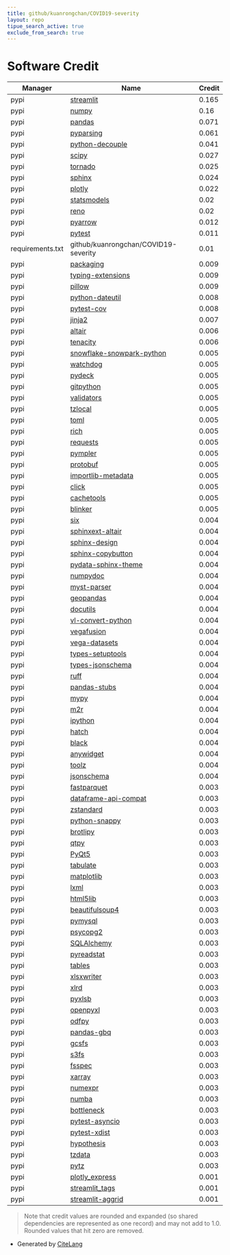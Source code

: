```yaml
---
title: github/kuanrongchan/COVID19-severity
layout: repo
tipue_search_active: true
exclude_from_search: true
---
```

# Software Credit

|Manager|Name|Credit|
|-------|----|------|
|pypi|[streamlit](https://streamlit.io)|0.165|
|pypi|[numpy](https://www.numpy.org)|0.16|
|pypi|[pandas](https://pandas.pydata.org)|0.071|
|pypi|[pyparsing](https://pypi.org/project/pyparsing)|0.061|
|pypi|[python-decouple](https://pypi.org/project/python-decouple)|0.041|
|pypi|[scipy](https://scipy.org/)|0.027|
|pypi|[tornado](https://pypi.org/project/tornado)|0.025|
|pypi|[sphinx](https://pypi.org/project/sphinx)|0.024|
|pypi|[plotly](https://plotly.com/python/)|0.022|
|pypi|[statsmodels](https://pypi.org/project/statsmodels)|0.02|
|pypi|[reno](https://pypi.org/project/reno)|0.02|
|pypi|[pyarrow](https://pypi.org/project/pyarrow)|0.012|
|pypi|[pytest](https://pypi.org/project/pytest)|0.011|
|requirements.txt|github/kuanrongchan/COVID19-severity|0.01|
|pypi|[packaging](https://github.com/pypa/packaging)|0.009|
|pypi|[typing-extensions](https://pypi.org/project/typing-extensions)|0.009|
|pypi|[pillow](https://pypi.org/project/pillow)|0.009|
|pypi|[python-dateutil](https://pypi.org/project/python-dateutil)|0.008|
|pypi|[pytest-cov](https://pypi.org/project/pytest-cov)|0.008|
|pypi|[jinja2](https://pypi.org/project/jinja2)|0.007|
|pypi|[altair](http://altair-viz.github.io)|0.006|
|pypi|[tenacity](https://github.com/jd/tenacity)|0.006|
|pypi|[snowflake-snowpark-python](https://pypi.org/project/snowflake-snowpark-python)|0.005|
|pypi|[watchdog](https://pypi.org/project/watchdog)|0.005|
|pypi|[pydeck](https://pypi.org/project/pydeck)|0.005|
|pypi|[gitpython](https://pypi.org/project/gitpython)|0.005|
|pypi|[validators](https://pypi.org/project/validators)|0.005|
|pypi|[tzlocal](https://pypi.org/project/tzlocal)|0.005|
|pypi|[toml](https://pypi.org/project/toml)|0.005|
|pypi|[rich](https://pypi.org/project/rich)|0.005|
|pypi|[requests](https://pypi.org/project/requests)|0.005|
|pypi|[pympler](https://pypi.org/project/pympler)|0.005|
|pypi|[protobuf](https://pypi.org/project/protobuf)|0.005|
|pypi|[importlib-metadata](https://pypi.org/project/importlib-metadata)|0.005|
|pypi|[click](https://pypi.org/project/click)|0.005|
|pypi|[cachetools](https://pypi.org/project/cachetools)|0.005|
|pypi|[blinker](https://pypi.org/project/blinker)|0.005|
|pypi|[six](https://pypi.org/project/six)|0.004|
|pypi|[sphinxext-altair](https://pypi.org/project/sphinxext-altair)|0.004|
|pypi|[sphinx-design](https://pypi.org/project/sphinx-design)|0.004|
|pypi|[sphinx-copybutton](https://pypi.org/project/sphinx-copybutton)|0.004|
|pypi|[pydata-sphinx-theme](https://pypi.org/project/pydata-sphinx-theme)|0.004|
|pypi|[numpydoc](https://pypi.org/project/numpydoc)|0.004|
|pypi|[myst-parser](https://pypi.org/project/myst-parser)|0.004|
|pypi|[geopandas](https://pypi.org/project/geopandas)|0.004|
|pypi|[docutils](https://pypi.org/project/docutils)|0.004|
|pypi|[vl-convert-python](https://pypi.org/project/vl-convert-python)|0.004|
|pypi|[vegafusion](https://pypi.org/project/vegafusion)|0.004|
|pypi|[vega-datasets](https://pypi.org/project/vega-datasets)|0.004|
|pypi|[types-setuptools](https://pypi.org/project/types-setuptools)|0.004|
|pypi|[types-jsonschema](https://pypi.org/project/types-jsonschema)|0.004|
|pypi|[ruff](https://pypi.org/project/ruff)|0.004|
|pypi|[pandas-stubs](https://pypi.org/project/pandas-stubs)|0.004|
|pypi|[mypy](https://pypi.org/project/mypy)|0.004|
|pypi|[m2r](https://pypi.org/project/m2r)|0.004|
|pypi|[ipython](https://pypi.org/project/ipython)|0.004|
|pypi|[hatch](https://pypi.org/project/hatch)|0.004|
|pypi|[black](https://pypi.org/project/black)|0.004|
|pypi|[anywidget](https://pypi.org/project/anywidget)|0.004|
|pypi|[toolz](https://pypi.org/project/toolz)|0.004|
|pypi|[jsonschema](https://pypi.org/project/jsonschema)|0.004|
|pypi|[fastparquet](https://pypi.org/project/fastparquet)|0.003|
|pypi|[dataframe-api-compat](https://pypi.org/project/dataframe-api-compat)|0.003|
|pypi|[zstandard](https://pypi.org/project/zstandard)|0.003|
|pypi|[python-snappy](https://pypi.org/project/python-snappy)|0.003|
|pypi|[brotlipy](https://pypi.org/project/brotlipy)|0.003|
|pypi|[qtpy](https://pypi.org/project/qtpy)|0.003|
|pypi|[PyQt5](https://pypi.org/project/PyQt5)|0.003|
|pypi|[tabulate](https://pypi.org/project/tabulate)|0.003|
|pypi|[matplotlib](https://pypi.org/project/matplotlib)|0.003|
|pypi|[lxml](https://pypi.org/project/lxml)|0.003|
|pypi|[html5lib](https://pypi.org/project/html5lib)|0.003|
|pypi|[beautifulsoup4](https://pypi.org/project/beautifulsoup4)|0.003|
|pypi|[pymysql](https://pypi.org/project/pymysql)|0.003|
|pypi|[psycopg2](https://pypi.org/project/psycopg2)|0.003|
|pypi|[SQLAlchemy](https://pypi.org/project/SQLAlchemy)|0.003|
|pypi|[pyreadstat](https://pypi.org/project/pyreadstat)|0.003|
|pypi|[tables](https://pypi.org/project/tables)|0.003|
|pypi|[xlsxwriter](https://pypi.org/project/xlsxwriter)|0.003|
|pypi|[xlrd](https://pypi.org/project/xlrd)|0.003|
|pypi|[pyxlsb](https://pypi.org/project/pyxlsb)|0.003|
|pypi|[openpyxl](https://pypi.org/project/openpyxl)|0.003|
|pypi|[odfpy](https://pypi.org/project/odfpy)|0.003|
|pypi|[pandas-gbq](https://pypi.org/project/pandas-gbq)|0.003|
|pypi|[gcsfs](https://pypi.org/project/gcsfs)|0.003|
|pypi|[s3fs](https://pypi.org/project/s3fs)|0.003|
|pypi|[fsspec](https://pypi.org/project/fsspec)|0.003|
|pypi|[xarray](https://pypi.org/project/xarray)|0.003|
|pypi|[numexpr](https://pypi.org/project/numexpr)|0.003|
|pypi|[numba](https://pypi.org/project/numba)|0.003|
|pypi|[bottleneck](https://pypi.org/project/bottleneck)|0.003|
|pypi|[pytest-asyncio](https://pypi.org/project/pytest-asyncio)|0.003|
|pypi|[pytest-xdist](https://pypi.org/project/pytest-xdist)|0.003|
|pypi|[hypothesis](https://pypi.org/project/hypothesis)|0.003|
|pypi|[tzdata](https://pypi.org/project/tzdata)|0.003|
|pypi|[pytz](https://pypi.org/project/pytz)|0.003|
|pypi|[plotly_express](https://plotly.express/)|0.001|
|pypi|[streamlit_tags](https://github.com/gagan3012/streamlit-tags)|0.001|
|pypi|[streamlit-aggrid](https://github.com/PablocFonseca/streamlit-aggrid)|0.001|


> Note that credit values are rounded and expanded (so shared dependencies are represented as one record) and may not add to 1.0. Rounded values that hit zero are removed.


- Generated by [CiteLang](https://github.com/vsoch/citelang)
